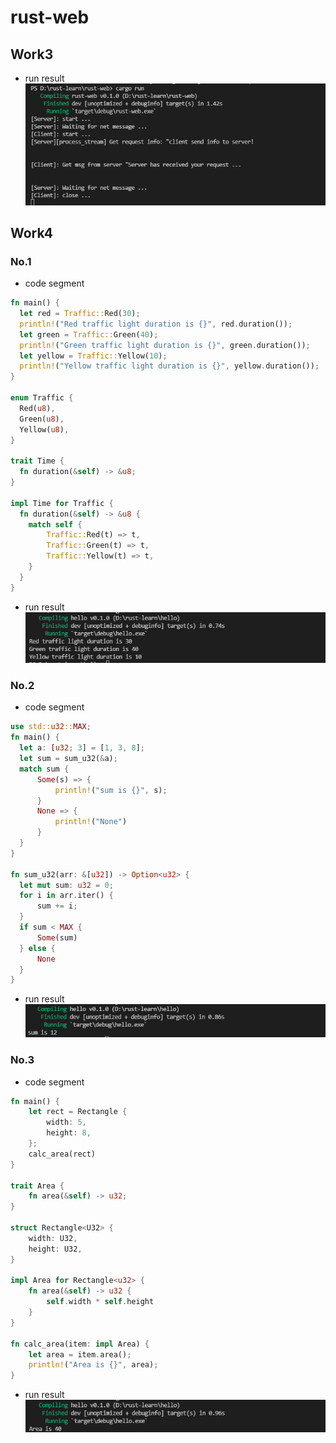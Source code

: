 # rust-web

## Work3

- run result
![image](https://raw.githubusercontent.com/yanfeizuo/rust-web/main/run_result.png)

## Work4
### No.1
- code segment
```rust
fn main() {
  let red = Traffic::Red(30);
  println!("Red traffic light duration is {}", red.duration());
  let green = Traffic::Green(40);
  println!("Green traffic light duration is {}", green.duration());
  let yellow = Traffic::Yellow(10);
  println!("Yellow traffic light duration is {}", yellow.duration());
}

enum Traffic {
  Red(u8),
  Green(u8),
  Yellow(u8),
}

trait Time {
  fn duration(&self) -> &u8;
}

impl Time for Traffic {
  fn duration(&self) -> &u8 {
    match self {
        Traffic::Red(t) => t,
        Traffic::Green(t) => t,
        Traffic::Yellow(t) => t,
    }
  }
}
```
- run result
![image](https://raw.githubusercontent.com/yanfeizuo/rust-web/main/work4-1.png)

### No.2
- code segment
```rust
use std::u32::MAX;
fn main() {
  let a: [u32; 3] = [1, 3, 8];
  let sum = sum_u32(&a);
  match sum {
      Some(s) => {
          println!("sum is {}", s);
      }
      None => {
          println!("None")
      }
  }
}

fn sum_u32(arr: &[u32]) -> Option<u32> {
  let mut sum: u32 = 0;
  for i in arr.iter() {
      sum += i;
  }
  if sum < MAX {
      Some(sum)
  } else {
      None
  }
}

```
- run result
![image](https://raw.githubusercontent.com/yanfeizuo/rust-web/main/work4-2.png)

### No.3
- code segment
```rust
fn main() {
    let rect = Rectangle {
        width: 5,
        height: 8,
    };
    calc_area(rect)
}

trait Area {
    fn area(&self) -> u32;
}

struct Rectangle<U32> {
    width: U32,
    height: U32,
}

impl Area for Rectangle<u32> {
    fn area(&self) -> u32 {
        self.width * self.height
    }
}

fn calc_area(item: impl Area) {
    let area = item.area();
    println!("Area is {}", area);
}

```
- run result
![image](https://raw.githubusercontent.com/yanfeizuo/rust-web/main/work4-3.png)